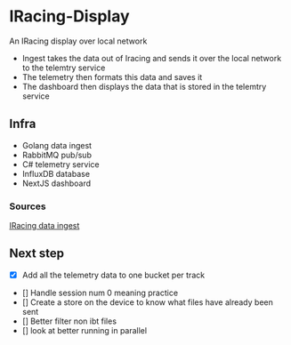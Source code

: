 # IRacing-Display

An IRacing display over local network

- Ingest takes the data out of Iracing and sends it over the local network to the telemtry service
- The telemetry then formats this data and saves it
- The dashboard then displays the data that is stored in the telemtry service

## Infra

- Golang data ingest
- RabbitMQ pub/sub
- C# telemetry service
- InfluxDB database
- NextJS dashboard

### Sources

[IRacing data ingest](https://github.com/hiimkyle/vr2c20)

## Next step

- [x] Add all the telemetry data to one bucket per track
- [] Handle session num 0 meaning practice
- [] Create a store on the device to know what files have already been sent
- [] Better filter non ibt files
- [] look at better running in parallel

